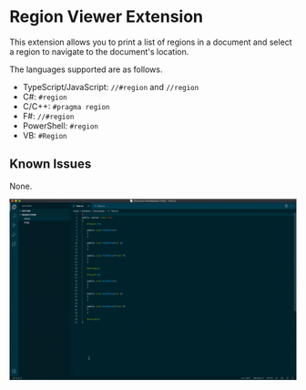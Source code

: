 # Region Viewer Extension

This extension allows you to print a list of regions in a document and select a region to navigate to the document's location.

The languages supported are as follows.
 - TypeScript/JavaScript: `//#region` and `//region`
 - C#: `#region`
 - C/C++: `#pragma region`
 - F#: `//#region`
 - PowerShell: `#region`
 - VB: `#Region`

## Known Issues

None.

![Preview](santacodes-region-viewer/images/preview.gif)